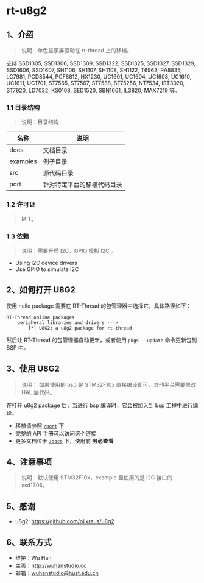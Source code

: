 # rt-u8g2

## 1、介绍

> 说明：单色显示屏驱动在 rt-thread 上的移植。 

支持 SSD1305, SSD1306, SSD1309, SSD1322, SSD1325, SSD1327, SSD1329, SSD1606, SSD1607, SH1106, SH1107, SH1108, SH1122, T6963, RA8835, LC7981, PCD8544, PCF8812, HX1230, UC1601, UC1604, UC1608, UC1610, UC1611, UC1701, ST7565, ST7567, ST7588, ST75256, NT7534, IST3020, ST7920, LD7032, KS0108, SED1520, SBN1661, IL3820, MAX7219 等。

### 1.1 目录结构

> 说明：目录结构

| 名称 | 说明 |
| ---- | ---- |
| docs  | 文档目录 |
| examples | 例子目录|
| src  | 源代码目录 |
| port | 针对特定平台的移植代码目录 |

### 1.2 许可证

> MIT。

### 1.3 依赖

> 说明：需要开启 I2C，GPIO 模拟 I2C 。

- Using I2C device drivers
- Use GPIO to simulate I2C

## 2、如何打开 U8G2

使用 hello package 需要在 RT-Thread 的包管理器中选择它，具体路径如下：

```
RT-Thread online packages
    peripheral libraries and drivers --->
        [*] U8G2: a u8g2 package for rt-thread
```

然后让 RT-Thread 的包管理器自动更新，或者使用 `pkgs --update` 命令更新包到 BSP 中。

## 3、使用 U8G2

> 说明： 如果使用的 bsp 是 STM32F10x 直接编译即可，其他平台需要修改 HAL 层代码。 

在打开 u8g2 package 后，当进行 bsp 编译时，它会被加入到 bsp 工程中进行编译。

* 移植请参照 [`/port`](/port) 下
* 完整的 API 手册可以访问这个[链接](https://github.com/olikraus/u8g2/wiki/u8g2reference)
* 更多文档位于 [`/docs`](/docs) 下，使用前 **务必查看**

## 4、注意事项

> 说明：默认使用 STM32F10x，example 里使用的是 I2C 接口的 ssd1306。

## 5、感谢

- u8g2: https://github.com/olikraus/u8g2

## 6、联系方式

* 维护：Wu Han
* 主页：http://wuhanstudio.cc
* 邮箱：wuhanstudio@hust.edu.cn
